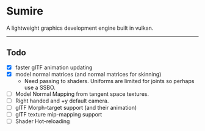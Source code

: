 # Sumire

A lightweight graphics development engine built in vulkan.

---
## Todo

- [X] faster glTF animation updating
- [X] model normal matrices (and normal matrices for skinning)
    - Need passing to shaders. Uniforms are limited for joints so perhaps use a SSBO.
- [ ] Model Normal Mapping from tangent space textures.
- [ ] Right handed and +y default camera.
- [ ] glTF Morph-target support (and their animation)
- [ ] glTF texture mip-mapping support
- [ ] Shader Hot-reloading
